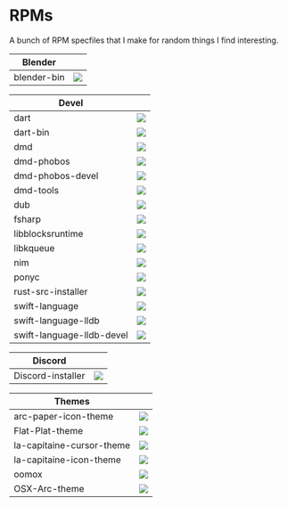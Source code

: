 # RPMs

A bunch of RPM specfiles that I make for random things I find interesting.

|Blender||
|---|---|
|blender-bin|<a href="https://copr.fedorainfracloud.org/coprs/tcg/blender-bin/package/blender-bin/"><img src="https://copr.fedorainfracloud.org/coprs/tcg/blender-bin/package/blender-bin/status_image/last_build.png" /></a>|

|Devel||
|---|---|
|dart|<a href="https://copr.fedorainfracloud.org/coprs/tcg/devel/package/dart/"><img src="https://copr.fedorainfracloud.org/coprs/tcg/devel/package/dart/status_image/last_build.png" /></a>|
|dart-bin|<a href="https://copr.fedorainfracloud.org/coprs/tcg/devel/package/dart-bin/"><img src="https://copr.fedorainfracloud.org/coprs/tcg/devel/package/dart-bin/status_image/last_build.png" /></a>|
|dmd|<a href="https://copr.fedorainfracloud.org/coprs/tcg/devel/package/dmd/"><img src="https://copr.fedorainfracloud.org/coprs/tcg/devel/package/dmd/status_image/last_build.png" /></a>|
|dmd-phobos|<a href="https://copr.fedorainfracloud.org/coprs/tcg/devel/package/dmd/"><img src="https://copr.fedorainfracloud.org/coprs/tcg/devel/package/dmd/status_image/last_build.png" /></a>|
|dmd-phobos-devel|<a href="https://copr.fedorainfracloud.org/coprs/tcg/devel/package/dmd/"><img src="https://copr.fedorainfracloud.org/coprs/tcg/devel/package/dmd/status_image/last_build.png" /></a>|
|dmd-tools|<a href="https://copr.fedorainfracloud.org/coprs/tcg/devel/package/dmd/"><img src="https://copr.fedorainfracloud.org/coprs/tcg/devel/package/dmd/status_image/last_build.png" /></a>|
|dub|<a href="https://copr.fedorainfracloud.org/coprs/tcg/devel/package/dub/"><img src="https://copr.fedorainfracloud.org/coprs/tcg/devel/package/dub/status_image/last_build.png" /></a>|
|fsharp|<a href="https://copr.fedorainfracloud.org/coprs/tcg/devel/package/fsharp/"><img src="https://copr.fedorainfracloud.org/coprs/tcg/devel/package/fsharp/status_image/last_build.png" /></a>|
|libblocksruntime|<a href="https://copr.fedorainfracloud.org/coprs/tcg/devel/package/libblocksruntime/"><img src="https://copr.fedorainfracloud.org/coprs/tcg/devel/package/libblocksruntime/status_image/last_build.png" /></a>|
|libkqueue|<a href="https://copr.fedorainfracloud.org/coprs/tcg/devel/package/libkqueue/"><img src="https://copr.fedorainfracloud.org/coprs/tcg/devel/package/libkqueue/status_image/last_build.png" /></a>|
|nim|<a href="https://copr.fedorainfracloud.org/coprs/tcg/devel/package/nim/"><img src="https://copr.fedorainfracloud.org/coprs/tcg/devel/package/nim/status_image/last_build.png" /></a>|
|ponyc|<a href="https://copr.fedorainfracloud.org/coprs/tcg/devel/package/ponyc/"><img src="https://copr.fedorainfracloud.org/coprs/tcg/devel/package/ponyc/status_image/last_build.png" /></a>|
|rust-src-installer|<a href="https://copr.fedorainfracloud.org/coprs/tcg/devel/package/rust-src-installer/"><img src="https://copr.fedorainfracloud.org/coprs/tcg/devel/package/rust-src-installer/status_image/last_build.png" /></a>|
|swift-language|<a href="https://copr.fedorainfracloud.org/coprs/tcg/devel/package/swift-language/"><img src="https://copr.fedorainfracloud.org/coprs/tcg/devel/package/swift-language/status_image/last_build.png" /></a>|
|swift-language-lldb|<a href="https://copr.fedorainfracloud.org/coprs/tcg/devel/package/swift-language/"><img src="https://copr.fedorainfracloud.org/coprs/tcg/devel/package/swift-language/status_image/last_build.png" /></a>|
|swift-language-lldb-devel|<a href="https://copr.fedorainfracloud.org/coprs/tcg/devel/package/swift-language/"><img src="https://copr.fedorainfracloud.org/coprs/tcg/devel/package/swift-language/status_image/last_build.png" /></a>|

|Discord||
|---|---|
|Discord-installer|<a href="https://copr.fedorainfracloud.org/coprs/tcg/discord/package/Discord-installer/"><img src="https://copr.fedorainfracloud.org/coprs/tcg/discord/package/Discord-installer/status_image/last_build.png" /></a>|

|Themes||
|---|---|
|arc-paper-icon-theme|<a href="https://copr.fedorainfracloud.org/coprs/tcg/themes/package/arc-paper-icon-theme/"><img src="https://copr.fedorainfracloud.org/coprs/tcg/themes/package/arc-paper-icon-theme/status_image/last_build.png" /></a>|
|Flat-Plat-theme|<a href="https://copr.fedorainfracloud.org/coprs/tcg/themes/package/Flat-Plat-theme/"><img src="https://copr.fedorainfracloud.org/coprs/tcg/themes/package/Flat-Plat-theme/status_image/last_build.png" /></a>|
|la-capitaine-cursor-theme|<a href="https://copr.fedorainfracloud.org/coprs/tcg/themes/package/la-capitaine-cursor-theme/"><img src="https://copr.fedorainfracloud.org/coprs/tcg/themes/package/la-capitaine-cursor-theme/status_image/last_build.png" /></a>|
|la-capitaine-icon-theme|<a href="https://copr.fedorainfracloud.org/coprs/tcg/themes/package/la-capitaine-icon-theme/"><img src="https://copr.fedorainfracloud.org/coprs/tcg/themes/package/la-capitaine-icon-theme/status_image/last_build.png" /></a>|
|oomox|<a href="https://copr.fedorainfracloud.org/coprs/tcg/themes/package/oomox/"><img src="https://copr.fedorainfracloud.org/coprs/tcg/themes/package/oomox/status_image/last_build.png" /></a>|
|OSX-Arc-theme|<a href="https://copr.fedorainfracloud.org/coprs/tcg/themes/package/OSX-Arc-theme/"><img src="https://copr.fedorainfracloud.org/coprs/tcg/themes/package/OSX-Arc-theme/status_image/last_build.png" /></a>|